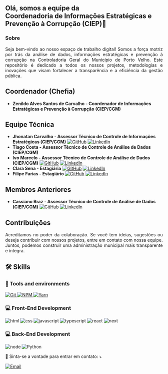 ## Olá, somos a equipe da <br><strong>Coordenadoria de Informações Estratégicas e Prevenção à Corrupção (CIEP)</strong>👋


### Sobre
<p align='justify'>
Seja bem-vindo ao nosso espaço de trabalho digital! Somos a força motriz por trás da análise de dados, informações estratégicas e prevenção à corrupção na Controladoria Geral do Município de Porto Velho. Este repositório é dedicado a todos os nossos projetos, metodologias e inovações que visam fortalecer a transparência e a eficiência da gestão pública.
</p>

## Coordenador (Chefia)
- **Zenildo Alves Santos de Carvalho - Coordenador de Informações Estratégicas e Prevenção à Corrupção (CIEP/CGM)**

## Equipe Técnica
- **Jhonatan Carvalho - Assessor Técnico de Controle de Informações Estratégicas (CIEP/CGM)**  <a href="https://github.com/jhonatanCarvalh0" title="Github" target="_blank"><img src="https://img.shields.io/badge/Github-000000?style=for-the-badge&logo=github&logoColor=white" alt="GitHub"/></a> <a href="https://www.linkedin.com/in/jhonatancarvalh0/" title="LinkedIn" target="_blank"><img src="https://img.shields.io/badge/LinkedIn-0077B5?style=for-the-badge&logo=linkedin&logoColor=white" alt="LinkedIn"/></a>
- **Tiago Costa - Assessor Técnico de Controle de Análise de Dados (CIEP/CGM)** 
- **Ivo Marcelo - Assessor Técnico de Controle de Análise de Dados (CIEP/CGM)**  <a href="https://github.com/ivomarcelo" title="Github" target="_blank"><img src="https://img.shields.io/badge/Github-000000?style=for-the-badge&logo=github&logoColor=white" alt="GitHub"/></a> <a href="https://www.linkedin.com/in/ivomarcelo" title="LinkedIn" target="_blank"><img src="https://img.shields.io/badge/LinkedIn-0077B5?style=for-the-badge&logo=linkedin&logoColor=white" alt="LinkedIn"/></a>
- **Clara Sena - Estagiária**  <a href="https://github.com/clarasenx" title="Github" target="_blank"><img src="https://img.shields.io/badge/Github-000000?style=for-the-badge&logo=github&logoColor=white" alt="GitHub"/></a> <a href="https://www.linkedin.com/in/clara-helena-alencar-sena/" title="LinkedIn" target="_blank"><img src="https://img.shields.io/badge/LinkedIn-0077B5?style=for-the-badge&logo=linkedin&logoColor=white" alt="LinkedIn"/></a>
- **Filipe Farias - Estagiário** <a href="https://github.com/Filipe029" title="Github" target="_blank"><img src="https://img.shields.io/badge/Github-000000?style=for-the-badge&logo=github&logoColor=white" alt="GitHub"/></a> <a href="https://www.linkedin.com/in/filipe-farias-69a39b33b" title="LinkedIn" target="_blank"><img src="https://img.shields.io/badge/LinkedIn-0077B5?style=for-the-badge&logo=linkedin&logoColor=white" alt="LinkedIn"/></a>

## Membros Anteriores
- **Cassiano Braz - Assessor Técnico de Controle de Análise de Dados (CIEP/CGM)**  <a href="https://github.com/cassianobraz" title="Github" target="_blank"><img src="https://img.shields.io/badge/Github-000000?style=for-the-badge&logo=github&logoColor=white" alt="GitHub"/></a> <a href="https://www.linkedin.com/in/cassiano-pereira-4b39a120b" title="LinkedIn" target="_blank"><img src="https://img.shields.io/badge/LinkedIn-0077B5?style=for-the-badge&logo=linkedin&logoColor=white" alt="LinkedIn"/></a>


## Contribuições
<p align='justify'>
Acreditamos no poder da colaboração. Se você tem ideias, sugestões ou deseja contribuir com nossos projetos, entre em contato com nossa equipe. Juntos, podemos construir uma administração municipal mais transparente e íntegra.
</p>

## 🛠️ Skills

### :wrench: Tools and environments

<!-- GIT -->
<a href="#">
      <img alt="Git" src="https://img.shields.io/badge/Git-F05032.svg?style=for-the-badge&logo=git&logoColor=white" />
</a>
<!-- NPM -->
<a href="#">
      <img alt="NPM" src="https://img.shields.io/badge/NPM-CB3837.svg?style=for-the-badge&logo=npm&logoColor=white" />
</a>
<!-- YARN -->
<a href="#">
      <img alt="Yarn" src="https://img.shields.io/badge/Yarn-2C8EBB.svg?style=for-the-badge&logo=yarn&logoColor=white" />
</a>

### :computer: Front-End Development

![html](https://img.shields.io/badge/HTML5-E34F26?style=for-the-badge&logo=html5&logoColor=white)
![css](https://img.shields.io/badge/CSS3-1572B6?style=for-the-badge&logo=css3&logoColor=white)
![javascript](https://img.shields.io/badge/JavaScript-F7DF1E?style=for-the-badge&logo=javascript&logoColor=black)
![typescript](https://img.shields.io/badge/TypeScript-3178C6?style=for-the-badge&logo=typescript&logoColor=white)
![react](https://img.shields.io/badge/React-20232A?style=for-the-badge&logo=react&logoColor=61DAFB)
![next](https://img.shields.io/badge/Next-000000?style=for-the-badge&logo=nextdotjs&logoColor=FFFFFF)

### :computer: Back-End Development

![node](https://img.shields.io/badge/Node.js-43853D?style=for-the-badge&logo=node.js&logoColor=white)
![Python](https://img.shields.io/badge/Python-3776AB?style=for-the-badge&logo=python&logoColor=white)

<!-- ![TECNOLOGIA](https://img.shields.io/badge/Tecnologia-cor_hexa?style=for-the-badge&logo=tecnologia&logoColor=white) -->

<p align="left">
  💌 Sinta-se a vontade para entrar em contato: ⤵️
</p>

<a href="mailto:cgm.ti.pvh@gmail.com" title="Email" target="_blank">
<img src="https://img.shields.io/badge/Email-D14836?style=for-the-badge&logo=gmail&logoColor=white" alt="Email"/></a>
